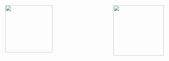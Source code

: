 <div>
 <a href="https://github.com/flavio-junior">
    <img align="left" height="150em" src="https://github-readme-stats.vercel.app/api?username=flavio-junior&show_icons=true&theme=black&include_all_commits=true&count_private=true"/>
    <img align="right" height="160em" src="https://github-readme-stats.vercel.app/api/top-langs/?username=flavio-junior&layout=compact&langs_count=16&theme=black"/>
  </a>
</div>  
